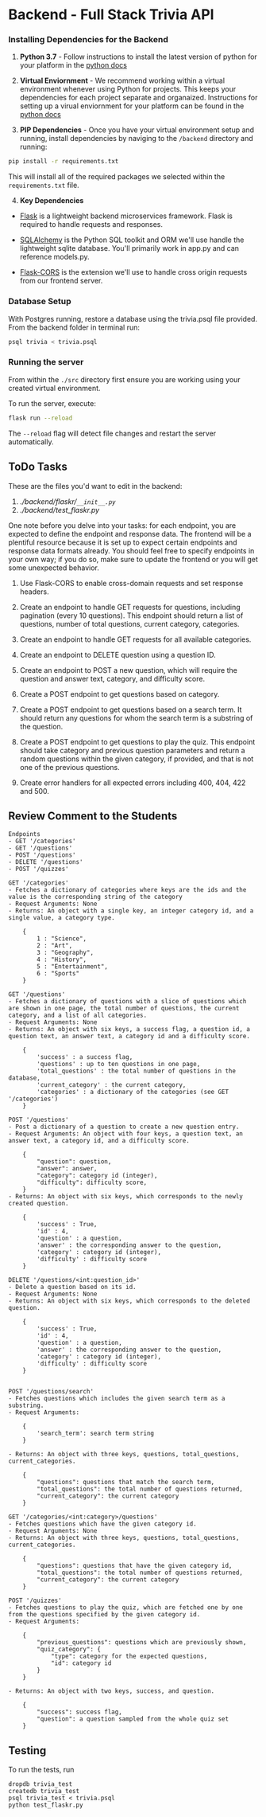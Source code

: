 # Backend - Full Stack Trivia API 

### Installing Dependencies for the Backend

1. **Python 3.7** - Follow instructions to install the latest version of python for your platform in the [python docs](https://docs.python.org/3/using/unix.html#getting-and-installing-the-latest-version-of-python)


2. **Virtual Enviornment** - We recommend working within a virtual environment whenever using Python for projects. This keeps your dependencies for each project separate and organaized. Instructions for setting up a virual enviornment for your platform can be found in the [python docs](https://packaging.python.org/guides/installing-using-pip-and-virtual-environments/)


3. **PIP Dependencies** - Once you have your virtual environment setup and running, install dependencies by naviging to the `/backend` directory and running:
```bash
pip install -r requirements.txt
```
This will install all of the required packages we selected within the `requirements.txt` file.


4. **Key Dependencies**
 - [Flask](http://flask.pocoo.org/)  is a lightweight backend microservices framework. Flask is required to handle requests and responses.

 - [SQLAlchemy](https://www.sqlalchemy.org/) is the Python SQL toolkit and ORM we'll use handle the lightweight sqlite database. You'll primarily work in app.py and can reference models.py. 

 - [Flask-CORS](https://flask-cors.readthedocs.io/en/latest/#) is the extension we'll use to handle cross origin requests from our frontend server. 

### Database Setup
With Postgres running, restore a database using the trivia.psql file provided. From the backend folder in terminal run:
```bash
psql trivia < trivia.psql
```

### Running the server

From within the `./src` directory first ensure you are working using your created virtual environment.

To run the server, execute:

```bash
flask run --reload
```

The `--reload` flag will detect file changes and restart the server automatically.

## ToDo Tasks
These are the files you'd want to edit in the backend:

1. *./backend/flaskr/`__init__.py`*
2. *./backend/test_flaskr.py*


One note before you delve into your tasks: for each endpoint, you are expected to define the endpoint and response data. The frontend will be a plentiful resource because it is set up to expect certain endpoints and response data formats already. You should feel free to specify endpoints in your own way; if you do so, make sure to update the frontend or you will get some unexpected behavior. 

1. Use Flask-CORS to enable cross-domain requests and set response headers. 


2. Create an endpoint to handle GET requests for questions, including pagination (every 10 questions). This endpoint should return a list of questions, number of total questions, current category, categories. 


3. Create an endpoint to handle GET requests for all available categories. 


4. Create an endpoint to DELETE question using a question ID. 


5. Create an endpoint to POST a new question, which will require the question and answer text, category, and difficulty score. 


6. Create a POST endpoint to get questions based on category. 


7. Create a POST endpoint to get questions based on a search term. It should return any questions for whom the search term is a substring of the question. 


8. Create a POST endpoint to get questions to play the quiz. This endpoint should take category and previous question parameters and return a random questions within the given category, if provided, and that is not one of the previous questions. 


9. Create error handlers for all expected errors including 400, 404, 422 and 500. 



## Review Comment to the Students
```
Endpoints
- GET '/categories'
- GET '/questions'
- POST '/questions'
- DELETE '/questions'
- POST '/quizzes'

GET '/categories'
- Fetches a dictionary of categories where keys are the ids and the value is the corresponding string of the category
- Request Arguments: None
- Returns: An object with a single key, an integer category id, and a single value, a category type.

    {
        1 : "Science",
        2 : "Art",
        3 : "Geography",
        4 : "History",
        5 : "Entertainment",
        6 : "Sports"
    }

GET '/questions'
- Fetches a dictionary of questions with a slice of questions which are shown in one page, the total number of questions, the current category, and a list of all categories.
- Request Arguments: None
- Returns: An object with six keys, a success flag, a question id, a question text, an answer text, a category id and a difficulty score.

    {
        'success' : a success flag,
        'questions' : up to ten questions in one page,
        'total_questions' : the total number of questions in the database,
        'current_category' : the current category,
        'categories' : a dictionary of the categories (see GET  '/categories')
    }

POST '/questions'
- Post a dictionary of a question to create a new question entry.
- Request Arguments: An object with four keys, a question text, an answer text, a category id, and a difficulty score.

    {
        "question": question,
        "answer": answer,
        "category": category id (integer),
        "difficulty": difficulty score,
    }
- Returns: An object with six keys, which corresponds to the newly created question.

    {
        'success' : True,
        'id' : 4,
        'question' : a question,
        'answer' : the corresponding answer to the question,
        'category' : category id (integer),
        'difficulty' : difficulty score
    }

DELETE '/questions/<int:question_id>'
- Delete a question based on its id.
- Request Arguments: None
- Returns: An object with six keys, which corresponds to the deleted question.

    {
        'success' : True,
        'id' : 4,
        'question' : a question,
        'answer' : the corresponding answer to the question,
        'category' : category id (integer),
        'difficulty' : difficulty score
    }


POST '/questions/search'
- Fetches questions which includes the given search term as a substring.
- Request Arguments: 

    {
        'search_term': search term string
    }

- Returns: An object with three keys, questions, total_questions, current_categories.

    {
        "questions": questions that match the search term,
        "total_questions": the total number of questions returned,
        "current_category": the current category
    }

GET '/categories/<int:category>/questions'
- Fetches questions which have the given category id.
- Request Arguments: None
- Returns: An object with three keys, questions, total_questions, current_categories.

    {
        "questions": questions that have the given category id,
        "total_questions": the total number of questions returned,
        "current_category": the current category
    }

POST '/quizzes'
- Fetches questions to play the quiz, which are fetched one by one from the questions specified by the given category id.
- Request Arguments: 

    {
        "previous_questions": questions which are previously shown,
        "quiz_category": {
            "type": category for the expected questions,
            "id": category id
        }
    }

- Returns: An object with two keys, success, and question.

    {
        "success": success flag,
        "question": a question sampled from the whole quiz set
    }

```


## Testing
To run the tests, run
```
dropdb trivia_test
createdb trivia_test
psql trivia_test < trivia.psql
python test_flaskr.py
```
